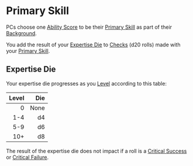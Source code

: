 # Primary Skill

PCs choose one [Ability Score](../The%20Ability%20Scores/Ability%20Scores.md) to be their [Primary Skill](Primary%20Skill.md) as part of their [Background](Background.md).

You add the result of your [Expertise Die](#Expertise%20Die) to [Checks](../../Game%20Procedures/Core%20Procedures/Check.md) (d20 rolls) made with your [Primary Skill](Primary%20Skill.md).

## Expertise Die

Your expertise die progresses as you [Level](../Progression/Level.md) according to this table:

| Level |  Die |
| ----: | ---: |
|     0 | None |
|   1-4 |   d4 |
|   5-9 |   d6 |
|   10+ |   d8 |

The result of the expertise die does not impact if a roll is a [Critical Success](../../Game%20Procedures/Die%20Rolling%20Mechanics/Critical%20Success.md) or [Critical Failure](../../Game%20Procedures/Die%20Rolling%20Mechanics/Critical%20Failure.md).
